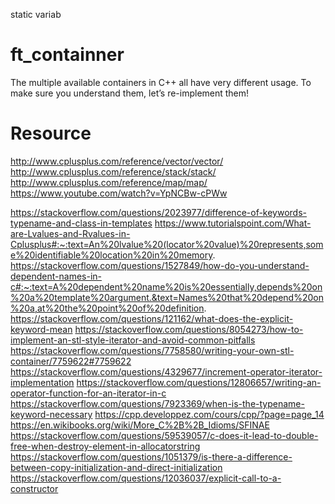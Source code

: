 static variab
# ft_containner
The multiple available containers in C++ all have very different usage. To make sure you understand them, let’s re-implement them!
# Resource

http://www.cplusplus.com/reference/vector/vector/
http://www.cplusplus.com/reference/stack/stack/
http://www.cplusplus.com/reference/map/map/
https://www.youtube.com/watch?v=YpNCBw-cPWw

https://stackoverflow.com/questions/2023977/difference-of-keywords-typename-and-class-in-templates
https://www.tutorialspoint.com/What-are-Lvalues-and-Rvalues-in-Cplusplus#:~:text=An%20lvalue%20(locator%20value)%20represents,some%20identifiable%20location%20in%20memory.
https://stackoverflow.com/questions/1527849/how-do-you-understand-dependent-names-in-c#:~:text=A%20dependent%20name%20is%20essentially,depends%20on%20a%20template%20argument.&text=Names%20that%20depend%20on%20a,at%20the%20point%20of%20definition.
https://stackoverflow.com/questions/121162/what-does-the-explicit-keyword-mean
https://stackoverflow.com/questions/8054273/how-to-implement-an-stl-style-iterator-and-avoid-common-pitfalls
https://stackoverflow.com/questions/7758580/writing-your-own-stl-container/7759622#7759622
https://stackoverflow.com/questions/4329677/increment-operator-iterator-implementation
https://stackoverflow.com/questions/12806657/writing-an-operator-function-for-an-iterator-in-c
https://stackoverflow.com/questions/7923369/when-is-the-typename-keyword-necessary
https://cpp.developpez.com/cours/cpp/?page=page_14
https://en.wikibooks.org/wiki/More_C%2B%2B_Idioms/SFINAE
https://stackoverflow.com/questions/59539057/c-does-it-lead-to-double-free-when-destroy-element-in-allocatorstring
https://stackoverflow.com/questions/1051379/is-there-a-difference-between-copy-initialization-and-direct-initialization
https://stackoverflow.com/questions/12036037/explicit-call-to-a-constructor
